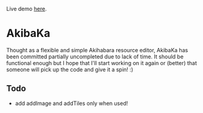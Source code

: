 Live demo [here](https://jumpjack.github.io/akibaka).

AkibaKa
=======

Thought as a flexible and simple Akihabara resource editor, AkibaKa has been committed partially uncompleted due to lack of time. It should be functional enough but I hope that I'll start working on it again or (better) that someone will pick up the code and give it a spin! :)

Todo
----

* add addImage and addTiles only when used!
